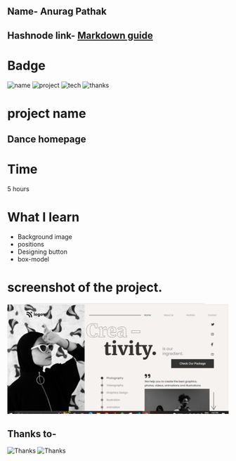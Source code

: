 
## Name- Anurag Pathak

## Hashnode link- [Markdown guide](https://img.shields.io/badge/project-developer%20landingpage-green)

# Badge
![name](https://img.shields.io/badge/Name-A%20K%20Pathak-brightgreen)
![project](https://img.shields.io/badge/project-dance%20homepage-green)
![tech](https://img.shields.io/badge/tech-css-yellowgreen)
![thanks](https://img.shields.io/badge/thanks-hitesh%20choudhary-red)

# project name
## Dance homepage

# Time
5 hours 
# What I learn
* Background image
* positions
* Designing button
* box-model

# screenshot of the project.
![dance project](./screenshot/dance%20project.PNG)

## Thanks to-
![Thanks](https://img.shields.io/badge/Thanks-Hitesh%20choudhary-yellowgreen)
![Thanks](https://img.shields.io/badge/Thanks-Inueron-green)
